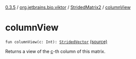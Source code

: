 [0.3.5](../../index.md) / [org.jetbrains.bio.viktor](../index.md) / [StridedMatrix2](index.md) / [columnView](.)

# columnView

`fun columnView(c: Int): `[`StridedVector`](../-strided-vector/index.md) [(source)](https://github.com/JetBrains-Research/viktor/blob/0.3.5/src/main/kotlin/org/jetbrains/bio/viktor/StridedMatrix2.kt#L74)

Returns a view of the [c](column-view.md#org.jetbrains.bio.viktor.StridedMatrix2$columnView(kotlin.Int)/c)-th column of this matrix.

